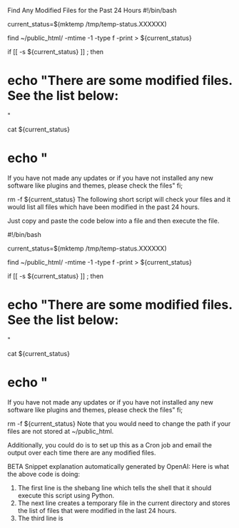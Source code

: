 Find Any Modified Files for the Past 24 Hours
#!/bin/bash

current_status=$(mktemp /tmp/temp-status.XXXXXX)

find ~/public_html/ -mtime -1 -type f -print > ${current_status}

if [[ -s ${current_status} ]] ; then
 
echo "There are some modified files. See the list below:
=======================
"

cat ${current_status}

echo "
=======================

If you have not made any updates or if you
have not installed any new software like plugins and themes,
please check the files"
fi;

rm -f ${current_status}
The following short script will check your files and it would list all files which have been modified in the past 24 hours.

Just copy and paste the code below into a file and then execute the file.

#!/bin/bash

current_status=$(mktemp /tmp/temp-status.XXXXXX)

find ~/public_html/ -mtime -1 -type f -print > ${current_status}

if [[ -s ${current_status} ]] ; then
 
echo "There are some modified files. See the list below:
=======================
"

cat ${current_status}

echo "
=======================

If you have not made any updates or if you
have not installed any new software like plugins and themes,
please check the files"
fi;

rm -f ${current_status}
Note that you would need to change the path if your files are not stored at ~/public_html.

Additionally, you could do is to set up this as a Cron job and email the output over each time there are any modified files.

BETA Snippet explanation automatically generated by OpenAI:
Here is what the above code is doing:
1. The first line is the shebang line which tells the shell that it should execute this script using Python.
2. The next line creates a temporary file in the current directory and stores the list of files that were modified in the last 24 hours.
3. The third line is